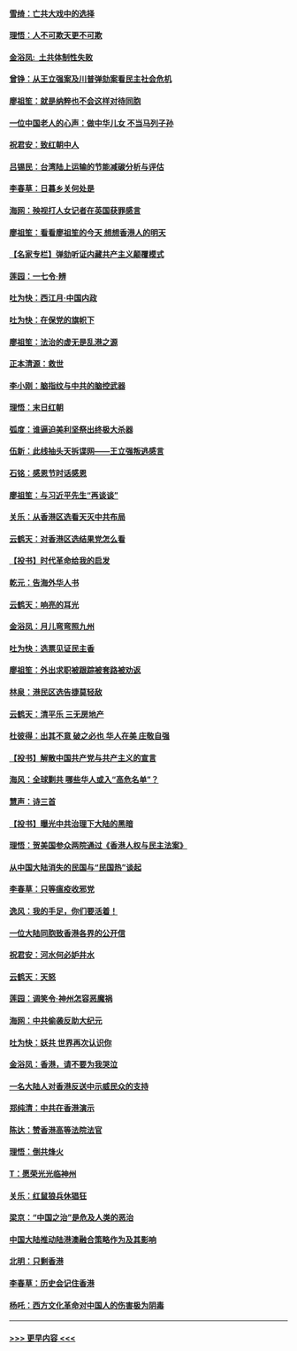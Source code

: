 #### [雪绮：亡共大戏中的选择](../pages/nsc993/n11699922.md?t=12050056) 
#### [理悟：人不可欺天更不可欺](../pages/nsc993/n11699657.md?t=12050056) 
#### [金浴凤:  土共体制性失败](../pages/nsc993/n11699361.md?t=12050056) 
#### [曾铮：从王立强案及川普弹劾案看民主社会危机](../pages/nsc993/n11699318.md?t=12050056) 
#### [廖祖笙：就是纳粹也不会这样对待同胞](../pages/nsc993/n11697658.md?t=12050056) 
#### [一位中国老人的心声：做中华儿女 不当马列子孙](../pages/nsc993/n11697525.md?t=12050056) 
#### [祝君安：致红朝中人](../pages/nsc993/n11697518.md?t=12050056) 
#### [吕锡民：台湾陆上运输的节能减碳分析与评估](../pages/nsc993/n11694983.md?t=12050056) 
#### [李春草：日暮乡关何处是](../pages/nsc993/n11694805.md?t=12050056) 
#### [海网：殃视打人女记者在英国获罪感言](../pages/nsc993/n11693832.md?t=12050056) 
#### [廖祖笙：看看廖祖笙的今天 想想香港人的明天](../pages/nsc993/n11693707.md?t=12050056) 
#### [【名家专栏】弹劾听证内藏共产主义颠覆模式](../pages/nsc993/n11693563.md?t=12050056) 
#### [莲园：一七令‧辨](../pages/nsc993/n11692558.md?t=12050056) 
#### [吐为快：西江月·中国内政](../pages/nsc993/n11692071.md?t=12050056) 
#### [吐为快：在保党的旗帜下](../pages/nsc993/n11691188.md?t=12050056) 
#### [廖祖笙：法治的虚无是乱港之源](../pages/nsc993/n11690605.md?t=12050056) 
#### [正本清源：救世](../pages/nsc993/n11689134.md?t=12050056) 
#### [李小刚：脑指纹与中共的脑控武器](../pages/nsc993/n11688900.md?t=12050056) 
#### [理悟：末日红朝](../pages/nsc993/n11688829.md?t=12050056) 
#### [弧度：谁逼迫美利坚祭出终极大杀器](../pages/nsc993/n11688735.md?t=12050056) 
#### [伍新：此线抽头天拆谍网——王立强叛逃感言](../pages/nsc993/n11687981.md?t=12050056) 
#### [石铭：感恩节时话感恩](../pages/nsc993/n11687568.md?t=12050056) 
#### [廖祖笙：与习近平先生“再谈谈”](../pages/nsc993/n11687005.md?t=12050056) 
#### [关乐：从香港区选看天灭中共布局](../pages/nsc993/n11686647.md?t=12050056) 
#### [云鹤天：对香港区选结果党怎么看](../pages/nsc993/n11686216.md?t=12050056) 
#### [【投书】时代革命给我的启发](../pages/nsc993/n11684287.md?t=12050056) 
#### [乾元：告海外华人书](../pages/nsc993/n11684044.md?t=12050056) 
#### [云鹤天：响亮的耳光](../pages/nsc993/n11684254.md?t=12050056) 
#### [金浴凤：月儿弯弯照九州](../pages/nsc993/n11684231.md?t=12050056) 
#### [吐为快：选票见证民主香](../pages/nsc993/n11684206.md?t=12050056) 
#### [廖祖笙：外出求职被跟踪被套路被劝返](../pages/nsc993/n11683874.md?t=12050056) 
#### [林泉：港民区选告捷莫轻敌](../pages/nsc993/n11683930.md?t=12050056) 
#### [云鹤天：清平乐 三无房地产](../pages/nsc993/n11681521.md?t=12050056) 
#### [杜彼得：出其不意 破之必也 华人在美 庄敬自强](../pages/nsc993/n11679554.md?t=12050056) 
#### [【投书】解散中国共产党与共产主义的宣言](../pages/nsc993/n11679177.md?t=12050056) 
#### [海风：全球剿共 哪些华人或入“高危名单”？](../pages/nsc993/n11678617.md?t=12050056) 
#### [慧声：诗三首](../pages/nsc993/n11678848.md?t=12050056) 
#### [【投书】曝光中共治理下大陆的黑暗](../pages/nsc993/n11678674.md?t=12050056) 
#### [理悟：贺美国参众两院通过《香港人权与民主法案》](../pages/nsc993/n11678104.md?t=12050056) 
#### [从中国大陆消失的民国与“民国热”谈起](../pages/nsc993/n11678075.md?t=12050056) 
#### [李春草：只等瘟疫收邪党](../pages/nsc993/n11677308.md?t=12050056) 
#### [逸风：我的手足，你们要活着！](../pages/nsc993/n11676352.md?t=12050056) 
#### [一位大陆同胞致香港各界的公开信](../pages/nsc993/n11675761.md?t=12050056) 
#### [祝君安：河水何必妒井水](../pages/nsc993/n11675746.md?t=12050056) 
#### [云鹤天：天怒](../pages/nsc993/n11675718.md?t=12050056) 
#### [莲园：调笑令‧神州怎容恶魔祸](../pages/nsc993/n11675648.md?t=12050056) 
#### [海网：中共偷袭反助大纪元](../pages/nsc993/n11673515.md?t=12050056) 
#### [吐为快：妖共 世界再次认识你](../pages/nsc993/n11673506.md?t=12050056) 
#### [金浴凤：香港，请不要为我哭泣](../pages/nsc993/n11673248.md?t=12050056) 
#### [一名大陆人对香港反送中示威民众的支持](../pages/nsc993/n11672615.md?t=12050056) 
#### [郑纯清：中共在香港演示](../pages/nsc993/n11670539.md?t=12050056) 
#### [陈达：赞香港高等法院法官](../pages/nsc993/n11669542.md?t=12050056) 
#### [理悟：倒共烽火](../pages/nsc993/n11668844.md?t=12050056) 
#### [T：愿荣光光临神州](../pages/nsc993/n11668421.md?t=12050056) 
#### [关乐：红鼠狼兵休猖狂](../pages/nsc993/n11668378.md?t=12050056) 
#### [梁京：“中国之治”是危及人类的恶治](../pages/nsc993/n11668328.md?t=12050056) 
#### [中国大陆推动陆港澳融合策略作为及其影响](../pages/nsc993/n11668157.md?t=12050056) 
#### [北明：只剩香港](../pages/nsc993/n11668002.md?t=12050056) 
#### [李春草：历史会记住香港](../pages/nsc993/n11667927.md?t=12050056) 
#### [杨吒：西方文化革命对中国人的伤害极为阴毒](../pages/nsc993/n11664521.md?t=12050056) 

----
#### [ >>> 更早内容 <<< ](../indexes/nsc993-earlier.md)
